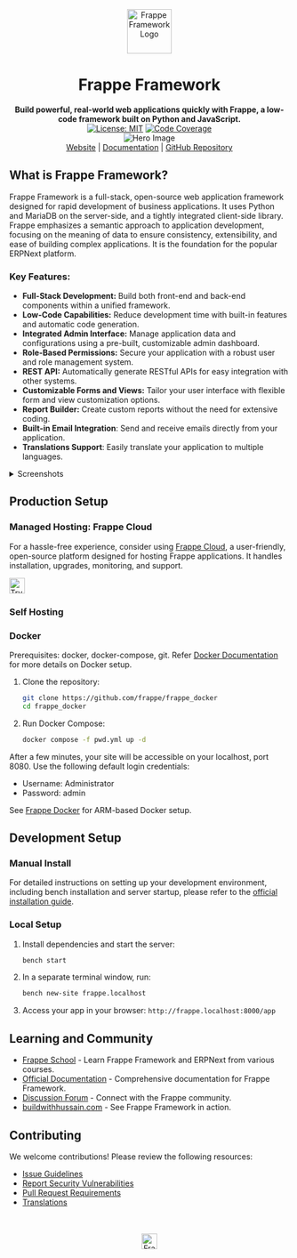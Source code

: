 <div align="center" markdown="1">
    <img src=".github/framework-logo-new.svg" width="80" height="80" alt="Frappe Framework Logo"/>
    <h1>Frappe Framework</h1>
    <b>Build powerful, real-world web applications quickly with Frappe, a low-code framework built on Python and JavaScript.</b>
</div>

<div align="center">
    <a target="_blank" href="LICENSE" title="License: MIT"><img src="https://img.shields.io/badge/License-MIT-success.svg" alt="License: MIT"></a>
    <a href="https://codecov.io/gh/frappe/frappe"><img src="https://codecov.io/gh/frappe/frappe/branch/develop/graph/badge.svg?token=XoTa679hIj" alt="Code Coverage"></a>
</div>

<div align="center">
    <img src=".github/hero-image.png" alt="Hero Image" />
</div>

<div align="center">
    <a href="https://frappe.io/framework">Website</a> |
    <a href="https://docs.frappe.io/framework">Documentation</a> |
    <a href="https://github.com/frappe/frappe">GitHub Repository</a>
</div>

## What is Frappe Framework?

Frappe Framework is a full-stack, open-source web application framework designed for rapid development of business applications. It uses Python and MariaDB on the server-side, and a tightly integrated client-side library. Frappe emphasizes a semantic approach to application development, focusing on the meaning of data to ensure consistency, extensibility, and ease of building complex applications. It is the foundation for the popular ERPNext platform.

### Key Features:

*   **Full-Stack Development:** Build both front-end and back-end components within a unified framework.
*   **Low-Code Capabilities:** Reduce development time with built-in features and automatic code generation.
*   **Integrated Admin Interface:** Manage application data and configurations using a pre-built, customizable admin dashboard.
*   **Role-Based Permissions:** Secure your application with a robust user and role management system.
*   **REST API:** Automatically generate RESTful APIs for easy integration with other systems.
*   **Customizable Forms and Views:** Tailor your user interface with flexible form and view customization options.
*   **Report Builder:** Create custom reports without the need for extensive coding.
*   **Built-in Email Integration**: Send and receive emails directly from your application.
*   **Translations Support**: Easily translate your application to multiple languages.

<details>
<summary>Screenshots</summary>

![List View](.github/fw-list-view.png)
![Form View](.github/fw-form-view.png)
![Role Permission Manager](.github/fw-rpm.png)
</details>

## Production Setup

### Managed Hosting: Frappe Cloud

For a hassle-free experience, consider using [Frappe Cloud](https://frappecloud.com), a user-friendly, open-source platform designed for hosting Frappe applications.  It handles installation, upgrades, monitoring, and support.

<div>
    <a href="https://frappecloud.com/" target="_blank">
        <picture>
            <source media="(prefers-color-scheme: dark)" srcset="https://frappe.io/files/try-on-fc-white.png">
            <img src="https://frappe.io/files/try-on-fc-black.png" alt="Try on Frappe Cloud" height="28" />
        </picture>
    </a>
</div>

### Self Hosting

### Docker

Prerequisites: docker, docker-compose, git. Refer [Docker Documentation](https://docs.docker.com) for more details on Docker setup.

1.  Clone the repository:

    ```bash
    git clone https://github.com/frappe/frappe_docker
    cd frappe_docker
    ```

2.  Run Docker Compose:

    ```bash
    docker compose -f pwd.yml up -d
    ```

After a few minutes, your site will be accessible on your localhost, port 8080.  Use the following default login credentials:

*   Username: Administrator
*   Password: admin

See [Frappe Docker](https://github.com/frappe/frappe_docker?tab=readme-ov-file#to-run-on-arm64-architecture-follow-this-instructions) for ARM-based Docker setup.

## Development Setup

### Manual Install

For detailed instructions on setting up your development environment, including bench installation and server startup, please refer to the [official installation guide](https://docs.frappe.io/framework/user/en/installation).

### Local Setup

1.  Install dependencies and start the server:
    ```bash
    bench start
    ```

2.  In a separate terminal window, run:
    ```bash
    bench new-site frappe.localhost
    ```

3.  Access your app in your browser:  `http://frappe.localhost:8000/app`

## Learning and Community

*   [Frappe School](https://frappe.school) - Learn Frappe Framework and ERPNext from various courses.
*   [Official Documentation](https://docs.frappe.io/framework) - Comprehensive documentation for Frappe Framework.
*   [Discussion Forum](https://discuss.frappe.io/) - Connect with the Frappe community.
*   [buildwithhussain.com](https://buildwithhussain.com) - See Frappe Framework in action.

## Contributing

We welcome contributions!  Please review the following resources:

*   [Issue Guidelines](https://github.com/frappe/erpnext/wiki/Issue-Guidelines)
*   [Report Security Vulnerabilities](https://frappe.io/security)
*   [Pull Request Requirements](https://github.com/frappe/erpnext/wiki/Contribution-Guidelines)
*   [Translations](https://crowdin.com/project/frappe)

<br>
<br>
<div align="center">
    <a href="https://frappe.io" target="_blank">
        <picture>
            <source media="(prefers-color-scheme: dark)" srcset="https://frappe.io/files/Frappe-white.png">
            <img src="https://frappe.io/files/Frappe-black.png" alt="Frappe Technologies" height="28"/>
        </picture>
    </a>
</div>
